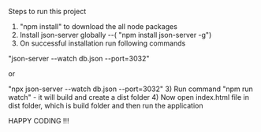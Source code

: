 Steps to run this project

1) "npm install"  to download the all node packages
1) Install json-server globally --( "npm install json-server -g")
2) On successful installation run following commands

  "json-server --watch db.json --port=3032"

  or

  "npx json-server --watch db.json --port=3032"
  3) Run command "npm run watch" - it will build and create a dist folder
  4) Now open index.html file in dist folder, which is build folder and then run the application


  HAPPY CODING !!!
